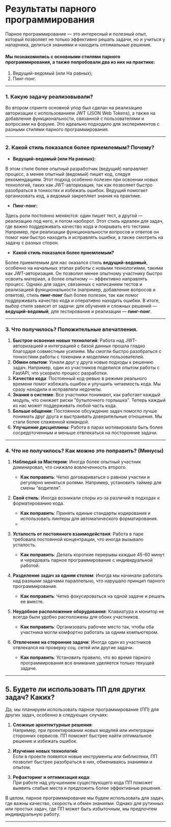 # Результаты парного программирования

Парное программирование — это интересный и полезный опыт, который позволяет не только эффективно 
решать задачи, но и учиться у напарника, делиться знаниями и находить оптимальные решения.

#### Мы познакомились с основными стилями парного программирования, а также попробовали два из них на практике:

1. Ведущий-ведомый (или На равных);
2. Пинг-понг.

---

### 1. **Какую задачу реализовывали?**

Во втором спринте основной упор был сделан на реализацию авторизации с использованием JWT (JSON Web Tokens),
а также на добавление функциональности, связанной с пользователями и вопросами на форуме. Это идеально подходило для 
экспериментов с разными стилями парного программирования.

---

### 2. **Какой стиль показался более приемлемым? Почему?**
- **Ведущий-ведомый (или На равных):**

В этом стиле более опытный разработчик (ведущий) направляет процесс, а менее опытный (ведомый) пишет код, следуя 
рекомендациям. Этот подход особенно полезен при освоении новых технологий, таких как JWT-авторизация, так как позволяет 
быстро разобраться в тонкостях и избежать ошибок. Ведущий помогает организовать код, а ведомый закрепляет знания 
на практике.

- **Пинг-понг:**

Здесь роли постоянно меняются: один пишет тест, а другой — реализацию под него, и потом наоборот. Этот стиль идеален для задач, где 
важно поддерживать качество кода и покрывать его тестами. Например, при реализации функциональности вопросов и ответов 
он помог нам быстро находить и исправлять ошибки, а также смотреть на задачу с разных сторон.

- **Какой стиль показался более приемлемым?**

Более приемлемым для нас оказался стиль **ведущий-ведомый**, особенно на начальных этапах работы с новыми технологиями, 
такими как JWT-авторизация. Он позволил менее опытному участнику быстро освоить материал, а более опытному — эффективно 
направлять процесс. Однако для задач, связанных с написанием тестов и реализацией функциональности (например, 
добавление вопросов и ответов), стиль **пинг-понг** был более полезен, так как помог поддерживать качество кода и 
оперативно находить ошибки. В итоге, выбор стиля зависит от задачи: для обучения и сложных решений — **ведущий-ведомый**, 
для тестирования и реализации — **пинг-понг**.

---

### 3. **Что получилось? Положительные впечатления.**

1. **Быстрое освоение новых технологий**: Работа над JWT-авторизацией и интеграцией с базой данных прошла гладко благодаря совместным усилиям. Мы смогли быстро разобраться с тонкостями работы с токенами и моделями пользователей.
2. **Обмен опытом**: Узнали друг у друга новые подходы к решению задач. Например, один из участников поделился опытом работы с FastAPI, что ускорило процесс разработки.
3. **Качество кода**: Постоянный код-ревью в режиме реального времени помог избежать ошибок и улучшить читаемость кода. Мы сразу находили и исправляли недочеты.
4. **Знания о системе**: Все участники понимают, как работает каждый модуль, что снижает риски "бутылочного горлышка". Теперь каждый из нас может поддерживать любой часть кода.
5. **Больше общения**: Постоянное обсуждение задач помогло лучше понимать друг друга и выстраивать доверительные отношения. Мы стали более слаженной командой.
6. **Улучшение дисциплины**: Работа в парах мотивировала быть более сосредоточенным и меньше отвлекаться на посторонние задачи.

---

### 4. **Что не получилось? Как можно это поправить? (Минусы)**
1. **Наблюдай за Мастером**: Иногда более опытный участник доминировал, что снижало вовлеченность второго.
    - **Как поправить**: Четко договариваться о равном участии и регулярно меняться ролями. Например, установить таймер для смены "водителя".

2. **Свой стиль**: Иногда возникали споры из-за различий в подходах к форматированию кода.
    - **Как поправить**: Принять единые стандарты кодирования и использовать линтеры для автоматического форматирования.
    - 
3. **Усталость от постоянного взаимодействия**: Работа в паре требовала постоянной концентрации, что иногда вызывало усталость.
    - **Как поправить**: Делать короткие перерывы каждые 45-60 минут и чередовать парное программирование с индивидуальной работой.
   
4. **Разделение задач за одним столом**: Иногда мы начинали работать над разными задачами параллельно, что нарушало принцип парного программирования.
    - **Как поправить**: Четко фокусироваться на одной задаче и решать ее вместе.

5. **Неудобное расположение оборудования**: Клавиатура и монитор не всегда были удобно расположены для обоих участников.
    - **Как поправить**: Организовать рабочее место так, чтобы оба участника могли комфортно работать за одним компьютером.

6. **Отвлечение на сторонние задачи**: Иногда один из участников отвлекался на проверку соц. сетей или другие задачи.
    - **Как поправить**: Установить правило, что во время парного программирования все внимание уделяется только текущей задаче.  

---

## 5. **Будете ли использовать ПП для других задач? Каких?**

Да, мы планируем использовать парное программирование (ПП) для других задач, особенно в следующих случаях:

1. **Сложные архитектурные решения**:  
   Например, при проектировании новых модулей или интеграции сторонних сервисов. ПП поможет быстрее найти оптимальное решение и избежать ошибок.

2. **Изучение новых технологий**:  
   Если в проекте появятся новые инструменты или библиотеки, ПП позволит быстрее разобраться в них, обмениваясь знаниями и опытом.

3. **Рефакторинг и оптимизация кода**:  
   При работе над улучшением существующего кода ПП поможет выявить слабые места и предложить более эффективные решения.

В целом, парное программирование мы будем использовать для задач, где важны качество, скорость и обмен знаниями. Однако для рутинных или простых задач, где ПП может быть избыточным, мы предпочтем индивидуальную работу.

---